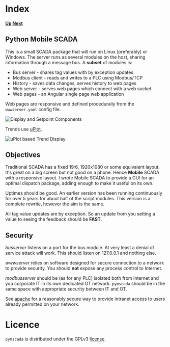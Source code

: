 # Index
#### [Up](../README.md) [Next](./weather.md)

## Python Mobile SCADA

This is a small SCADA package that will run on Linux (preferably) or
Windows. The server runs as several modules on the host, sharing
information through a message bus. A __subset__ of modules is:

- Bus server - shares tag values with by exception updates
- Modbus client - reads and writes to a PLC using Modbus/TCP
- History - saves data changes, serves history to web pages
- Web server - serves web pages which connect with a web socket
- Web pages - an Angular single page web application

Web pages are responsive and defined procedurally from the
```wwwserver.yaml``` config file.

![Display and Setpoint Components](ex001.png)

Trends use [uPlot](https://github.com/leeoniya/uPlot).

![uPlot based Trend Display](ex002.png)

## Objectives

Traditional SCADA has a fixed 19:6, 1920x1080 or some equivalent layout.
It's great on a big screen but not good on a phone. Hence __Mobile__
SCADA with a responsive layout. I wrote Mobile SCADA to provide a GUI for
an optimal dispatch package, adding enough to make it useful on its own.

Uptimes should be good. An earlier version has been running continuously
for over 5 years for about half of the script modules. This version is a
complete rewrite, however the aim is the same.

All tag value updates are by exception. So an update from you setting a
value to seeing the feedback should be __FAST__.

## Security
_busserver_ listens on a port for the bus module. At very least
a denial of service attack will work. This should listen on 127.0.0.1
and nothing else.

_wwwserver_ relies on software designed for secure connection to
a network to provide security. You should __not__ expose any process
control to Internet.

_modbusserver_ should be (as for any PLC) isolated both from Internet
and you corporate IT in its own dedicated OT network. ```pymscada```
should be in the same space with appropriate security between IT and OT.

See [apache](./apache.md) for a reasonably secure way to provide
intranet access to users already permitted on your network.

# Licence

```pymscada``` is distributed under the GPLv3 [license](./LICENSE).
